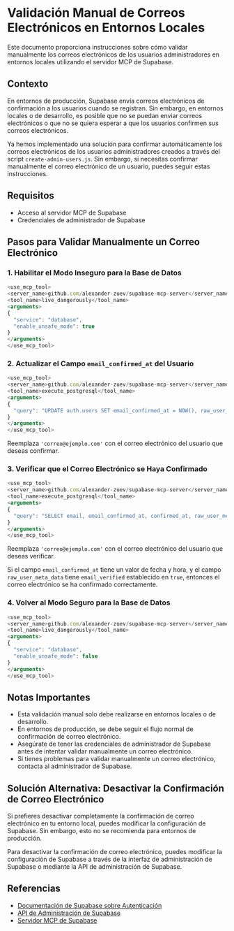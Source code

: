 # Validación Manual de Correos Electrónicos en Entornos Locales

Este documento proporciona instrucciones sobre cómo validar manualmente los correos electrónicos de los usuarios administradores en entornos locales utilizando el servidor MCP de Supabase.

## Contexto

En entornos de producción, Supabase envía correos electrónicos de confirmación a los usuarios cuando se registran. Sin embargo, en entornos locales o de desarrollo, es posible que no se puedan enviar correos electrónicos o que no se quiera esperar a que los usuarios confirmen sus correos electrónicos.

Ya hemos implementado una solución para confirmar automáticamente los correos electrónicos de los usuarios administradores creados a través del script `create-admin-users.js`. Sin embargo, si necesitas confirmar manualmente el correo electrónico de un usuario, puedes seguir estas instrucciones.

## Requisitos

- Acceso al servidor MCP de Supabase
- Credenciales de administrador de Supabase

## Pasos para Validar Manualmente un Correo Electrónico

### 1. Habilitar el Modo Inseguro para la Base de Datos

```javascript
<use_mcp_tool>
<server_name>github.com/alexander-zuev/supabase-mcp-server</server_name>
<tool_name>live_dangerously</tool_name>
<arguments>
{
  "service": "database",
  "enable_unsafe_mode": true
}
</arguments>
</use_mcp_tool>
```

### 2. Actualizar el Campo `email_confirmed_at` del Usuario

```javascript
<use_mcp_tool>
<server_name>github.com/alexander-zuev/supabase-mcp-server</server_name>
<tool_name>execute_postgresql</tool_name>
<arguments>
{
  "query": "UPDATE auth.users SET email_confirmed_at = NOW(), raw_user_meta_data = jsonb_set(raw_user_meta_data, '{email_verified}', 'true') WHERE email = 'correo@ejemplo.com';"
}
</arguments>
</use_mcp_tool>
```

Reemplaza `'correo@ejemplo.com'` con el correo electrónico del usuario que deseas confirmar.

### 3. Verificar que el Correo Electrónico se Haya Confirmado

```javascript
<use_mcp_tool>
<server_name>github.com/alexander-zuev/supabase-mcp-server</server_name>
<tool_name>execute_postgresql</tool_name>
<arguments>
{
  "query": "SELECT email, email_confirmed_at, confirmed_at, raw_user_meta_data FROM auth.users WHERE email = 'correo@ejemplo.com';"
}
</arguments>
</use_mcp_tool>
```

Reemplaza `'correo@ejemplo.com'` con el correo electrónico del usuario que deseas verificar.

Si el campo `email_confirmed_at` tiene un valor de fecha y hora, y el campo `raw_user_meta_data` tiene `email_verified` establecido en `true`, entonces el correo electrónico se ha confirmado correctamente.

### 4. Volver al Modo Seguro para la Base de Datos

```javascript
<use_mcp_tool>
<server_name>github.com/alexander-zuev/supabase-mcp-server</server_name>
<tool_name>live_dangerously</tool_name>
<arguments>
{
  "service": "database",
  "enable_unsafe_mode": false
}
</arguments>
</use_mcp_tool>
```

## Notas Importantes

- Esta validación manual solo debe realizarse en entornos locales o de desarrollo.
- En entornos de producción, se debe seguir el flujo normal de confirmación de correo electrónico.
- Asegúrate de tener las credenciales de administrador de Supabase antes de intentar validar manualmente un correo electrónico.
- Si tienes problemas para validar manualmente un correo electrónico, contacta al administrador de Supabase.

## Solución Alternativa: Desactivar la Confirmación de Correo Electrónico

Si prefieres desactivar completamente la confirmación de correo electrónico en tu entorno local, puedes modificar la configuración de Supabase. Sin embargo, esto no se recomienda para entornos de producción.

Para desactivar la confirmación de correo electrónico, puedes modificar la configuración de Supabase a través de la interfaz de administración de Supabase o mediante la API de administración de Supabase.

## Referencias

- [Documentación de Supabase sobre Autenticación](https://supabase.com/docs/guides/auth)
- [API de Administración de Supabase](https://supabase.com/docs/reference/javascript/auth-admin-createuser)
- [Servidor MCP de Supabase](https://github.com/alexander-zuev/supabase-mcp-server)
